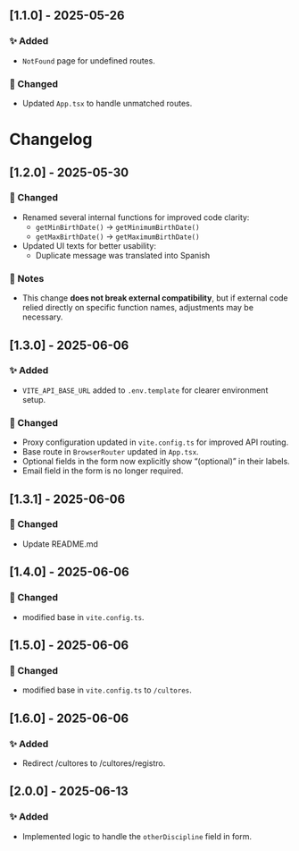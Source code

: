 ## [1.1.0] - 2025-05-26

### ✨ Added

- `NotFound` page for undefined routes.

### 🔧 Changed

- Updated `App.tsx` to handle unmatched routes.

# Changelog

## [1.2.0] - 2025-05-30

### 🔧 Changed

- Renamed several internal functions for improved code clarity:
  - `getMinBirthDate()` → `getMinimumBirthDate()`
  - `getMaxBirthDate()` → `getMaximumBirthDate()`
- Updated UI texts for better usability:
  - Duplicate message was translated into Spanish

### 📝 Notes

- This change **does not break external compatibility**, but if external code relied directly on specific function names, adjustments may be necessary.

## [1.3.0] - 2025-06-06

### ✨ Added

- `VITE_API_BASE_URL` added to `.env.template` for clearer environment setup.

### 🔧 Changed

- Proxy configuration updated in `vite.config.ts` for improved API routing.
- Base route in `BrowserRouter` updated in `App.tsx`.
- Optional fields in the form now explicitly show “(optional)” in their labels.
- Email field in the form is no longer required.

## [1.3.1] - 2025-06-06

### 🔧 Changed

- Update README.md

## [1.4.0] - 2025-06-06

### 🔧 Changed

- modified base in `vite.config.ts`.

## [1.5.0] - 2025-06-06

### 🔧 Changed

- modified base in `vite.config.ts` to `/cultores`.

## [1.6.0] - 2025-06-06

### ✨ Added

- Redirect /cultores to /cultores/registro.

## [2.0.0] - 2025-06-13

### ✨ Added

- Implemented logic to handle the `otherDiscipline` field in form.

